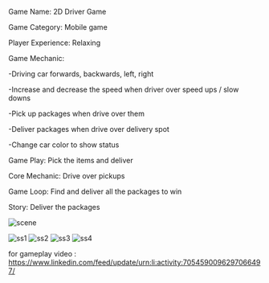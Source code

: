 Game Name: 2D Driver Game

Game Category: Mobile game

Player Experience: Relaxing

Game Mechanic: 

-Driving car forwards, backwards, left, right 

-Increase and decrease the speed when driver over speed ups / slow downs

-Pick up packages when drive over them

-Deliver packages when drive over delivery spot 

-Change car color to show status

Game Play: Pick the items and deliver

Core Mechanic: Drive over pickups

Game Loop: Find and deliver all the packages to win
 
Story: Deliver the packages
	
![scene](https://user-images.githubusercontent.com/126782676/233213089-4bf5d716-ecc2-4000-9684-28fccde1021a.jpg)

![ss1](https://user-images.githubusercontent.com/126782676/233213103-03c82b1f-2e7b-45d7-9c76-9ab73636ec98.jpg)
![ss2](https://user-images.githubusercontent.com/126782676/233213111-33e174a5-7ba1-45e4-9ee3-bebb5e76b007.jpg)
![ss3](https://user-images.githubusercontent.com/126782676/233213123-de7ee887-fe34-497f-84c1-238ff6769f09.jpg)
![ss4](https://user-images.githubusercontent.com/126782676/233213128-b6a5b651-545e-40a9-bb15-71918db7ce23.jpg)

for gameplay video : https://www.linkedin.com/feed/update/urn:li:activity:7054590096297066497/
